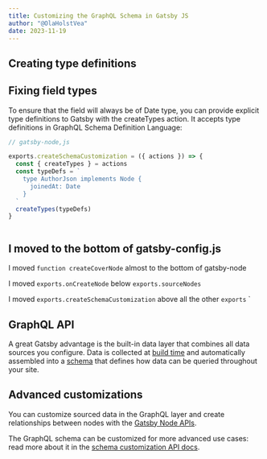 ```yaml
---
title: Customizing the GraphQL Schema in Gatsby JS
author: "@OlaHolstVea"
date: 2023-11-19
---
```


## Creating type definitions

## Fixing field types

To ensure that the field will always be of Date type, you can provide explicit type definitions to Gatsby with the createTypes action. It accepts type definitions in GraphQL Schema Definition Language:

```js
// gatsby-node,js

exports.createSchemaCustomization = ({ actions }) => {
  const { createTypes } = actions
  const typeDefs = `
    type AuthorJson implements Node {
      joinedAt: Date
    }
  `
  createTypes(typeDefs)
}
```

```js
```


## I moved  to the bottom of gatsby-config.js



I moved `function createCoverNode` almost to the  bottom of gatsby-node


I moved `exports.onCreateNode` below `exports.sourceNodes`


I moved `exports.createSchemaCustomization` above all the other `exports` `

## GraphQL API

A great Gatsby advantage is the built-in data layer that combines all data sources you configure. Data is collected at [build time](https://www.gatsbyjs.com/docs/glossary#build) and automatically assembled into a [schema](https://www.gatsbyjs.com/docs/glossary#schema) that defines how data can be queried throughout your site.

## Advanced customizations
You can customize sourced data in the GraphQL layer and create relationships between nodes with the [Gatsby Node APIs](https://www.gatsbyjs.com/docs/reference/config-files/gatsby-node/).

The GraphQL schema can be customized for more advanced use cases: read more about it in the [schema customization API docs](https://www.gatsbyjs.com/docs/reference/graphql-data-layer/schema-customization/).